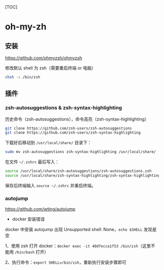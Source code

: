 [TOC]

# oh-my-zh

## 安装

https://github.com/ohmyzsh/ohmyzsh

修改默认 shell 为 zsh（需要重启终端 or 电脑）

```bash
chsh -s /bin/zsh
```

## 插件

### zsh-autosuggestions & zsh-syntax-highlighting

历史命令（zsh-autosuggestions），命令高亮（zsh-syntax-highlighting）

```bash
git clone https://github.com/zsh-users/zsh-autosuggestions
git clone https://github.com/zsh-users/zsh-syntax-highlighting
```

下载好后移动到 `/usr/local/share/` 目录下：

```bash
sudo mv zsh-autosuggestions zsh-syntax-highlighting /usr/local/share/
```

在文件 `~/.zshrc` 最后写入：

```bash
source /usr/local/share/zsh-autosuggestions/zsh-autosuggestions.zsh
source /usr/local/share/zsh-syntax-highlighting/zsh-syntax-highlighting.zsh
```

保存后终端输入 `source ~/.zshrc` 并重启终端。

### autojump

https://github.com/wting/autojump

- docker 安装错误

docker 中安装 autojump 出现 Unsupported shell: None，`echo $SHELL` 发现是空

1、使用 zsh 打开 docker：`docker exec -it 40dfecca1f53 /bin/zsh`（这里不能用 `/bin/bash` 打开）

2、执行命令：`export SHELL=/bin/zsh`，重新执行安装步骤即可

